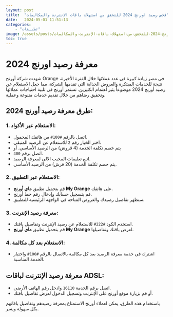 ```yaml
---
layout: post
title:  "فحص رصيد اورنج 2024 للتحقق من استهلاك باقات الإنترنت والمكالمات"
date:   2024-05-01 11:51:13
categories: 
    - "تطبيقات"
image: /assets/posts/فحص-رصيد-اورنج-2024-للتحقق-من-استهلاك-باقات-الإنترنت-والمكالمات/thumbnail.webp
toc: true
---
```

# معرفة رصيد اورنج 2024

شهدت شركة أورنج Orange في مصر زيادة كبيرة في عدد عملائها خلال الفترة الأخيرة، نتيجة للخدمات المبتكرة والعروض الجذابة التي تقدمها الشركة، مما جعل الاستعلام عن رصيد أورنج 2024 موضوعاً يثير اهتمام الكثيرين. تستمر أورنج في تلبية احتياجات عملائها وتحقيق رضاهم من خلال تقديم خدمات متنوعة وعملية.

## طرق معرفة رصيد أورنج 2024:

### 1. الاستعلام عبر الأكواد:
- اتصل بالرقم `#100#` من هاتفك المحمول.
- اختر الخيار رقم `2` للاستعلام عن الرصيد المتبقي.
- يتم خصم تكلفة الخدمة (4 قروش) من الرصيد الأساسي.
أو
- اتصل برقم `400`.
- اتبع تعليمات المجيب الآلي لمعرفة الرصيد.
- يتم خصم تكلفة الخدمة (20 قرش) من الرصيد الأساسي.

### 2. الاستعلام عبر التطبيق:
- قم بتحميل تطبيق **ماي أورنج My Orange** على هاتفك.
- قم بتسجيل حسابك وإدخال رقم خط أورنج.
- ستظهر تفاصيل رصيدك والعروض المتاحة في الواجهة الرئيسية للتطبيق.

### 3. معرفة رصيد الإنترنت:
- استخدم الكود `#222#` للاستعلام عن رصيد الإنترنت وتفاصيل باقتك.
- قم بتحميل تطبيق **ماي أورنج My Orange** لعرض باقتك وتفاصيلها.

### 4. الاستعلام بعد كل مكالمة:
- اشترك في خدمة معرفة الرصيد بعد كل مكالمة بالاتصال بالرقم `#100#` واختيار الخدمة المناسبة.

## معرفة رصيد الإنترنت لباقات ADSL:
- اتصل برقم الخدمة `16110` وادخل رقم الهاتف الأرضي.
- أو قم بزيارة موقع أورنج على الإنترنت وتسجيل الدخول لعرض تفاصيل باقتك.

باستخدام هذه الطرق، يمكن لعملاء أورنج الاستمتاع بمعرفة رصيدهم وتفاصيل باقاتهم بكل سهولة ويسر.
